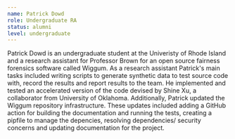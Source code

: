 ```yaml
---
name: Patrick Dowd
role: Undergraduate RA
status: alumni
level: undergraduate
---
```

Patrick Dowd is an undergraduate student at the Univeristy of Rhode Island and a research assistant for Professor Brown for an open source fairness forensics software called Wiggum. As a research assistant Patrick's main tasks included writing scripts to generate synthetic data to test source code with, record the results and report results to the team. He implemented and tested an accelerated version of the code devised by Shine Xu, a collaborator from University of Oklahoma. Additionally, Patrick updated the Wiggum repository infrastructure. These updates included adding a GitHub action for building the documentation and running the tests, creating a pipfile to manage the depencies, resolving dependencies/ security concerns and updating documentation for the project.

<!-- img: /img/
github: username
website: http://name.com -->
